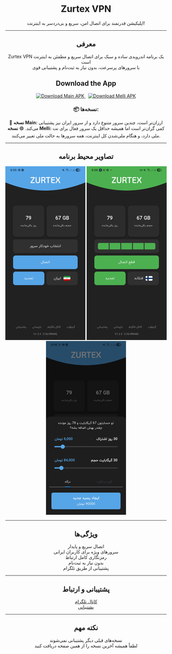 <h1 align="center">Zurtex VPN</h1>

<p align="center">
  اپلیکیشن قدرتمند برای اتصال امن، سریع و بی‌دردسر به اینترنت!
</p>

---

<div align="center">

## معرفی

Zurtex VPN یک برنامه اندرویدی ساده و سبک برای اتصال سریع و مطمئن به اینترنت است  
با سرورهای پرسرعت، بدون نیاز به ثبت‌نام و پشتیبانی قوی

## Download the App

<p align="center">
  <a href="https://github.com/AH96HSQ/Zurtex-Releases/releases/download/v1.3.2/zurtexMainV1.3.2.apk">
    <img src="https://img.shields.io/badge/Main_Version-APK-56A6E7?style=for-the-badge&logo=android&logoColor=white" alt="Download Main APK" />
  </a>
  &nbsp;
  <a href="https://github.com/AH96HSQ/Zurtex-Releases/releases/download/v1.3.2/zurtexMelliV1.1.2.apk">
    <img src="https://img.shields.io/badge/Melli_Version-APK-9700FF?style=for-the-badge&logo=android&logoColor=white" alt="Download Melli APK" />
  </a>
</p>

### 📦 نسخه‌ها:

🔵 **نسخه Main:** ارزان‌تر است، چندین سرور متنوع دارد و از سرور ایران نیز پشتیبانی می‌کند.
🟣 **نسخه Melli:** کمی گران‌تر است اما همیشه حداقل یک سرور فعال برای نت ملی دارد، و هنگام ملی‌شدن کل اینترنت، همه سرورها به حالت ملی تغییر می‌کنند.

---

## تصاویر محیط برنامه

<p align="center">
  <img src="docs/ScreenShots/ScreenShot (1).jpg" width="250" />
  <img src="docs/ScreenShots/ScreenShot (2).jpg" width="250" />
  <img src="docs/ScreenShots/ScreenShot (3).jpg" width="250" />
</p>

---

## ویژگی‌ها

اتصال سریع و پایدار  
سرورهای ویژه برای کاربران ایرانی  
رمزنگاری کامل ارتباط  
بدون نیاز به ثبت‌نام  
پشتیبانی از طریق تلگرام

---

## پشتیبانی و ارتباط

[کانال تلگرام](https://t.me/ZurtexV2rayApp)  
[پشتیبانی](https://t.me/Zurtexapp)

---

## نکته مهم

نسخه‌های قبلی دیگر پشتیبانی نمی‌شوند  
لطفاً همیشه آخرین نسخه را از همین صفحه دریافت کنید

</div>
